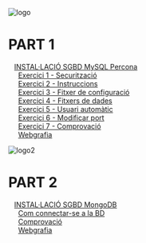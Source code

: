 ![logo](https://www.percona.com/sites/default/files/ps-logo.png)  

# PART 1
&nbsp;&nbsp;&nbsp;[INSTAL·LACIÓ SGBD MySQL Percona](https://github.com/Josep88/MP10UF2-A1/blob/master/Part%201/InstalacioPERCONA.md)  
&nbsp;&nbsp;&nbsp;&nbsp;&nbsp;[Exercici 1 - Securització](https://github.com/Josep88/MP10UF2-A1/blob/master/Part%201/Exercici1.md)  
&nbsp;&nbsp;&nbsp;&nbsp;&nbsp;[Exercici 2 - Instruccions](https://github.com/Josep88/MP10UF2-A1/blob/master/Part%201/Exercici2.md)  
&nbsp;&nbsp;&nbsp;&nbsp;&nbsp;[Exercici 3 - Fitxer de configuració](https://github.com/Josep88/MP10UF2-A1/blob/master/Part%201/Exercici3.md)  
&nbsp;&nbsp;&nbsp;&nbsp;&nbsp;[Exercici 4 - Fitxers de dades](https://github.com/Josep88/MP10UF2-A1/blob/master/Part%201/Exercici4.md)  
&nbsp;&nbsp;&nbsp;&nbsp;&nbsp;[Exercici 5 - Usuari automàtic](https://github.com/Josep88/MP10UF2-A1/blob/master/Part%201/Exercici5.md)  
&nbsp;&nbsp;&nbsp;&nbsp;&nbsp;[Exercici 6 - Modificar port](https://github.com/Josep88/MP10UF2-A1/blob/master/Part%201/Exercici6.md)  
&nbsp;&nbsp;&nbsp;&nbsp;&nbsp;[Exercici 7 - Comprovació](https://github.com/Josep88/MP10UF2-A1/blob/master/Part%201/Exercici7.md)  
&nbsp;&nbsp;&nbsp;&nbsp;&nbsp;[Webgrafia](https://github.com/Josep88/MP10UF2-A1/blob/master/Part%201/Webgrafia1.md)  
  
![logo2](https://webassets.mongodb.com/_com_assets/cms/MongoDB-Logo-5c3a7405a85675366beb3a5ec4c032348c390b3f142f5e6dddf1d78e2df5cb5c.png)  

# PART 2
&nbsp;&nbsp;&nbsp;[INSTAL·LACIÓ SGBD MongoDB](https://github.com/Josep88/MP10UF2-A1/blob/master/Part%202/InstalacioMONGODB.md)  
&nbsp;&nbsp;&nbsp;&nbsp;&nbsp;[Com connectar-se a la BD](https://github.com/Josep88/MP10UF2-A1/blob/master/Part%202/connexio.md)  
&nbsp;&nbsp;&nbsp;&nbsp;&nbsp;[Comprovació](https://github.com/Josep88/MP10UF2-A1/blob/master/Part%202/comprovacio.md)  
&nbsp;&nbsp;&nbsp;&nbsp;&nbsp;[Webgrafia](https://github.com/Josep88/MP10UF2-A1/blob/master/Part%202/Webgrafia2.md)
